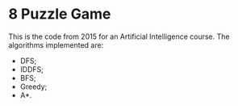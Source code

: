 # 8 Puzzle Game

This is the code from 2015 for an Artificial Intelligence course.
The algorithms implemented are:
- DFS;
- IDDFS;
- BFS;
- Greedy;
- A*.

